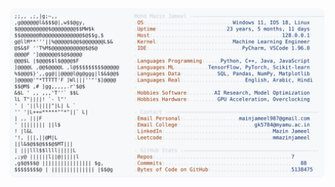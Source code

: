 <picture>
  <source srcset="https://raw.githubusercontent.com/mmazinjameel/mmazinjameel/main/dark_mode.svg?v=1744776744" media="(prefers-color-scheme: dark)">
  <img src="https://raw.githubusercontent.com/mmazinjameel/mmazinjameel/main/light_mode.svg?v=1744776744">
</picture>
